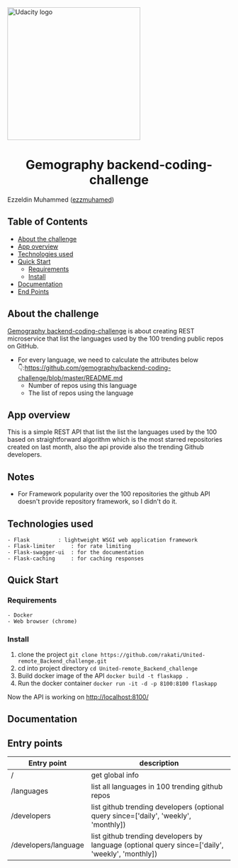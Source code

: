 <a href="https://www.gemography.com/">
  <img src="https://assets.website-files.com/5e1da0fec60936a02bf7cd72/5e1da35cd91bf431ea16115a_Gemof.svg" width="300" alt="Udacity logo">
</a>
	<h1  align="center">Gemography backend-coding-challenge</h1>

Ezzeldin Muhammed ([ezzmuhamed](https://github.com/ezzmuhamed))



## Table of Contents <!-- omit in toc -->

- [About the challenge](#about-the-challenge)
- [App overview](#app-overview)
- [Technologies used](Technologies-used)
- [Quick Start](#Quick-Start)
  - [Requirements](#requirements)
  - [Install](#Install)
- [Documentation](#Documentation)
- [End Points](#Entry-points)


## About the challenge

[Gemography backend-coding-challenge](https://github.com/gemography/backend-coding-challenge/blob/master/README.md) is about creating REST microservice that list the languages used by the 100 trending public repos on GitHub.
- For every language, we need to calculate the attributes below 👇:https://github.com/gemography/backend-coding-challenge/blob/master/README.md
    - Number of repos using this language
    - The list of repos using the language
 

## App overview

This is a simple REST API that list the list the languages used by the 100 based on straightforward algorithm which is the most starred repositories created on last month, also the api provide also the trending Github developers.

## Notes
- For Framework popularity over the 100 repositories the github API doesn't provide repository framework, so I didn't do it.

## Technologies used

	- Flask			: lightweight WSGI web application framework
	- Flask-limiter 	: for rate limiting
	- Flask-swagger-ui	: for the documentation
	- Flask-caching		: for caching responses

## Quick Start

### Requirements
	- Docker
	- Web browser (chrome)
### Install
1. clone the project
	`git clone https://github.com/rakati/United-remote_Backend_challenge.git`
2. cd into project directory
	`cd United-remote_Backend_challenge`
3. Build docker image of the API
	`docker build -t flaskapp .`
4. Run the docker container
	`docker run -it -d -p 8100:8100 flaskapp`

Now the API is working on [http://localhost:8100/](http://localhost:8100/)

## Documentation



## Entry points
| Entry point | description|
|-------------|-----------|
|/        	  | get global info|
|/languages   | list all languages in 100 trending github repos
|/developers  | list github trending developers (optional query since=['daily', 'weekly', 'monthly])
|/developers/language  | list github trending developers by language (optional query since=['daily', 'weekly', 'monthly])
